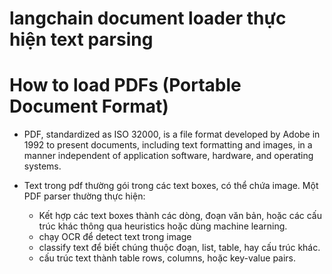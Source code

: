 # langchain document loader thực hiện text parsing

# How to load PDFs (Portable Document Format)

- PDF, standardized as ISO 32000, is a file format developed by Adobe in 1992 to present documents, including text formatting and images, in a manner independent of application software, hardware, and operating systems.

- Text trong pdf thường gói trong các text boxes, có thể chứa image. Một PDF parser thường thực hiện:
  - Kết hợp các text boxes thành các dòng, đoạn văn bản, hoặc các cấu trúc khác thông qua heuristics hoặc dùng machine learning.
  - chạy OCR để detect text trong image
  - classify text để biết chúng thuộc đoạn, list, table, hay cấu trúc khác.
  - cấu trúc text thành table rows, columns, hoặc key-value pairs.
